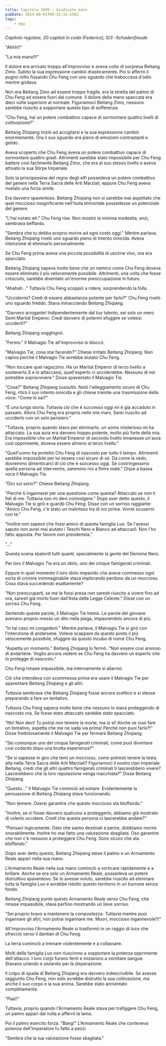 ```yaml
---
title: Capitolo 1699 – Giudicato male
pubDate: 2024-08-01T09:13:16.536Z
tags:
    - mga
---
```



<em>Capitolo regolare,
20 capitoli in coda (Federico), 0/3
-Schadenfreude</em>


"Ahhh!!"


"La mia mano!!!"


Il dolore era arrivato troppo all'improvviso e aveva colto di sorpresa Beitang Zimo. Subito la sua espressione cambiò drasticamente. Poi si afferrò il pugno rotto fissando Chu Feng con uno sguardo che traboccava d'odio mentre gridava.


Non era Beitang Zimo ad essere troppo fragile, era la stretta del palmo di Chu Feng ad essere fuori dal comune. Il dolore della mano spaccata era dieci volte superiore al normale. Figuriamoci Beitang ZImo, nessuno sarebbe riuscito a sopportare questo tipo di sofferenza.


"Chu Feng, hai un potere combattivo capace di sormontare quattro livelli di coltivazione?"


Beitang Zhiqiang iniziò ad accigliarsi e la sua espressione cambiò enormemente. Ora il suo sguardo era pieno di emozioni contrastanti e gelido.


Aveva scoperto che Chu Feng aveva un potere combattivo capace di sormontare quattro gradi. Altrimenti sarebbe stato impossibile per Chu Feng battere così facilmente Beitang Zimo, che era al suo stesso livello e aveva attivato la sua Stirpe Imperiale.


Solo la principessina del regno degli elfi possedeva un potere combattivo del genere nella Terra Sacra delle Arti Marziali, eppure Chu Feng aveva rivelato una forza simile.


Era davvero spaventoso. Beitang Zhiqiang non si sarebbe mai aspettato che quel moccioso insignificante nell'Isola Immortale possedesse un potenziale del genere.


"L'hai notato eh." Chu Feng rise. Non mostrò la minima modestia, anzi, sembrava beffardo.


"Sembra che tu debba proprio morire ad ogni costo oggi." Mentre parlava, Beitang Zhiqiang rivelò uno sguardo pieno di intento omicida. Aveva intenzione di eliminarlo personalmente.


Se Chu Feng prima aveva una piccola possibilità di uscirne vivo, ora era spacciato.


Beitang Zhiqiang sapeva molto bene che un nemico come Chu Feng doveva essere eliminato il più velocemente possibile. Altrimenti, una volta che fosse cresciuto, sarebbe diventato un'enorme preoccupazione in futuro.


"Ahahah..." Tuttavia Chu Feng scoppiò a ridere, sorprendendo la folla.


"Uccidermi? Credi di essere abbastanza potente per farlo?" Chu Feng rivelò uno sguardo freddo. Stava minacciando Beitang Zhiqiang.


"Davvero arrogante! Indipendentemente dal tuo talento, sei solo un mero Semi Martial Emperor. Credi davvero di potermi sfuggire se volessi ucciderti?"


Beitang Zhiqiang sogghignò.


"Fermo." Il Malvagio Tie all'improvviso lo bloccò.


"Malvagio Tie, cosa stai facendo?" Chiese irritato Beitang Zhiqiang. Non capiva perché il Malvagio Tie avrebbe aiutato Chu Feng.


"Non toccare quel ragazzino. Ha un Martial Emperor di terzo livello a sostenerlo.S e lo attaccassi, quell'esperto ci ucciderebbe. Nessuno di noi potrebbe sopravvivere." Disse spaventato il Malvagio Tie.


"Cosa?" Beitang Zhiqiang sussultò. Notò l'atteggiamento sicuro di Chu Feng, ritirò il suo intento omicida e gli chiese tramite una trasmissione della voce: "Come lo sai?"


"È una lunga storia. Tuttavia ciò che è successo oggi mi è già accaduto in passato. Allora Chu Feng era proprio nelle mie mani. Sarei riuscito ad ucciderlo con un solo pensiero."


"Tuttavia, proprio quando stavo per eliminarlo, un uomo misterioso mi ha attaccato. La sua aura era davvero troppo potente, molto più forte della mia. Era impossibile che un Martial Emperor di secondo livello emanasse un'aura così opprimente, doveva essere almeno al terzo livello."


"Quell'uomo ha protetto Chu Feng di nascosto per tutto il tempo. Altrimenti sarebbe impossibile per lui essere così sicuro di sé. Da come la vedo, dovremmo dimenticarci di ciò che è successo oggi. Se costringessimo quella persona ad intervenire, saremmo noi a finire male." Disse a bassa voce il Malvagio Tie.


"Dici sul serio?" Chiese Beitang Zhiqiang.


"Perché ti ingannerei per una questione come questa? Attaccalo se non ti fidi di me. Tuttavia non mi devi coinvolgere." Dopo aver detto questo, il Malvagio Tie si girò e guardò Chu Feng. Disse con un sorriso raggiante: "Amico Chu Feng, c'è stato un malinteso tra di noi prima. Vorrei scusarmi con te."


"Inoltre non sapevo che fossi amico di questa famiglia Luo. Se l'avessi saputo non avrei mai aiutato i Teschi Nero e Bianco ad attaccarli. Non l'ho fatto apposta. Per favore non prendertela."


"..."


Questa scena sbalordì tutti quanti, specialmente la gente del Demone Nero.


Per loro il Malvagio Tie era un idolo, uno dei cinque famigerati criminali.


Eppure in quel momento il loro idolo impavido che aveva commesso ogni sorta di crimine inimmaginabile stava implorando perdono da un moccioso. Cosa stava succedendo esattamente?


"Non preoccuparti, se me la fossi presa non saresti riuscito a vivere fino ad ora, saresti già morto fuori dall'Asta della Legge Celeste." Disse con un sorriso Chu Feng.


Sentendo queste parole, il Malvagio Tie tremò. Le parole del giovane avevano proprio messo un dito nella piaga, impaurendolo ancora di più.


"In tal caso mi congederò." Mentre parlava, il Malvagio Tie si girò con l'intenzione di andarsene. Voleva scappare da questo posto il più velocemente possibile, sfuggire da questo incubo di nome Chu Feng.


"Aspetta un momento." Beitang Zhiqiang lo fermò. "Non essere così ansioso di andartene. Voglio ancora vedere se Chu Feng ha davvero un esperto che lo protegge di nascosto."


Chu Feng rimase impassibile, ma internamente si allarmò.


Ciò che intendeva con scommessa prima era usare il Malvagio Tie per spaventare Beitang Zhiqiang e gli altri.


Tuttavia sembrava che Beitang Zhiqiang fosse ancora scettico e si stesse preparando a fare un tentativo.


Tuttavia Chu Feng sapeva molto bene che nessuno lo stava proteggendo di nascosto ora. Se fosse stato attaccato sarebbe stato spacciato.


"No! Non devi! Tu potrai non temere la morte, ma io sì! Anche se vuoi fare un tentativo, aspetta che me ne vada via prima! Perché non puoi farlo?!" Disse frettolosamente il Malvagio Tie per fermare Beitang Zhiqiang.


"Sei comunque uno dei cinque famigerati criminali, come puoi diventare così codardo dopo una brutta esperienza?"


"Se si sapesse in giro che temi un moccioso, come potresti tenere la testa alta nella Terra Sacra delle Arti Marziali? Figuriamoci il nostro clan imperiale Beitang, credi che gli altri quattro famigerati criminali ti lascerebbero vivere? Lascerebbero che la loro reputazione venga macchiata?" Disse Beitang Zhiqiang.


"Questo..." Il Malvagio Tie cominciò ad esitare. Evidentemente la persuasione di Beitang Zhiqiang stava funzionando.


"Non temere. Oserei garantire che questo moccioso sta bluffando."


"Inoltre, se ci fosse davvero qualcuno a proteggerlo, abbiamo già mostrato di volerlo uccidere. Credi che questa persona ci lascerebbe andare?"


"Pensaci logicamente. Dato che siamo destinati a perire, dobbiamo morire onorabilmente. Inoltre ho mai fatto una valutazione sbagliata. Oso garantire che non c'è nessuno a proteggere Chu Feng. Sono sicuro che sta bluffando."


Dopo aver detto questo, Beitang Zhiqiang stese il palmo e un Armamento Reale apparì nella sua mano.


L'Armamento Reale nella sua mano cominciò a vorticare rapidamente e a brillare. Anche se era solo un Armamento Reale, possedeva un potere distruttivo spaventoso. Se lo avesse voluto, sarebbe riuscito ad eliminare tutta la famiglia Luo e avrebbe ridotto questo territorio in un burrone senza fondo.


Beitang Zhiqiang puntò questo Armamento Reale verso Chu Feng, che rimase impassibile, stava perfino mostrando un lieve sorriso.


"Sei proprio bravo a mantenere la compostezza. Tuttavia mentre puoi ingannare gli altri, non potrai ingannare me. Muori, moccioso ingannevole!!!"


All'improvviso l'Armamento Reale si trasformò in un raggio di luce che sfrecciò verso il dantian di Chu Feng.


La terra cominciò a tremare violentemente e a collassare.


Molti della famiglia Luo non riuscirono a sopportare la potenza opprimente dell'attacco. I loro corpi furono feriti e iniziarono a vomitare sangue. Stavano urlando e ululando per la disperazione.


Il colpo di spada di Beitang Zhiqiang era davvero indescrivibile. Se avesse raggiunto Chu Feng, non solo avrebbe distrutto la sua coltivazione, ma anche il suo corpo e la sua anima. Sarebbe stato annientato completamente.


"Paa!!"


Tuttavia, proprio quando l'Armamento Reale stava per trafiggere Chu Feng, un palmo apparì dal nulla e afferrò la lama.


Poi il palmo esercito forza. "Bang!" L'Armamento Reale che conteneva potenza dell'Imperatore fu fatto a pezzi.


"Sembra che la tua valutazione fosse sbagliata."



